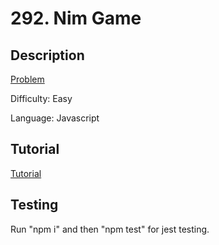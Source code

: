# 292. Nim Game

## Description

[Problem](https://leetcode.com/problems/nim-game/)

Difficulty: Easy

Language: Javascript

## Tutorial

[Tutorial](https://youtu.be/cztruedbwIM)

## Testing

Run "npm i" and then "npm test" for jest testing.

